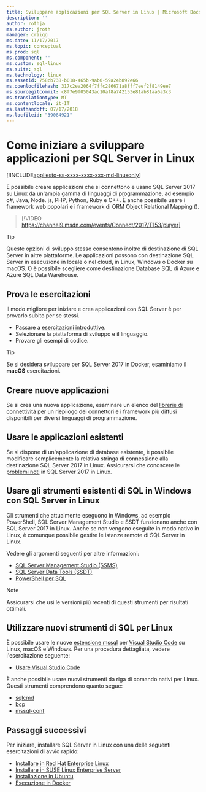 ```yaml
---
title: Sviluppare applicazioni per SQL Server in Linux | Microsoft Docs
description: ''
author: rothja
ms.author: jroth
manager: craigg
ms.date: 11/17/2017
ms.topic: conceptual
ms.prod: sql
ms.component: ''
ms.custom: sql-linux
ms.suite: sql
ms.technology: linux
ms.assetid: 758cb738-b018-465b-9ab0-59a24b892e66
ms.openlocfilehash: 317c2ea2064f7ffc286671a8fff7eef2f8149ee7
ms.sourcegitcommit: c8f7e9f05043ac10af8a742153e81ab81aa6a3c3
ms.translationtype: MT
ms.contentlocale: it-IT
ms.lasthandoff: 07/17/2018
ms.locfileid: "39084921"
---
```

# <a name="how-to-get-started-developing-applications-for-sql-server-on-linux"></a>Come iniziare a sviluppare applicazioni per SQL Server in Linux

[!INCLUDE[appliesto-ss-xxxx-xxxx-xxx-md-linuxonly](../includes/appliesto-ss-xxxx-xxxx-xxx-md-linuxonly.md)]

È possibile creare applicazioni che si connettono e usano SQL Server 2017 su Linux da un'ampia gamma di linguaggi di programmazione, ad esempio c#, Java, Node. js, PHP, Python, Ruby e C++. È anche possibile usare i framework web popolari e i framework di ORM Object Relational Mapping ().

> [!VIDEO https://channel9.msdn.com/events/Connect/2017/T153/player]

> [!TIP]
> Queste opzioni di sviluppo stesso consentono inoltre di destinazione di SQL Server in altre piattaforme. Le applicazioni possono con destinazione SQL Server in esecuzione in locale o nel cloud, in Linux, Windows o Docker su macOS. O è possibile scegliere come destinazione Database SQL di Azure e Azure SQL Data Warehouse.

## <a name="try-the-tutorials"></a>Prova le esercitazioni

Il modo migliore per iniziare e crea applicazioni con SQL Server è per provarlo subito per se stessi.

- Passare a [esercitazioni introduttive](http://aka.ms/sqldev).
- Selezionare la piattaforma di sviluppo e il linguaggio.
- Provare gli esempi di codice.

> [!TIP]
> Se si desidera sviluppare per SQL Server 2017 in Docker, esaminiamo il **macOS** esercitazioni.

## <a name="create-new-applications"></a>Creare nuove applicazioni

Se si crea una nuova applicazione, esaminare un elenco del [librerie di connettività](sql-server-linux-develop-connectivity-libraries.md) per un riepilogo dei connettori e i framework più diffusi disponibili per diversi linguaggi di programmazione.

## <a name="use-existing-applications"></a>Usare le applicazioni esistenti

Se si dispone di un'applicazione di database esistente, è possibile modificare semplicemente la relativa stringa di connessione alla destinazione SQL Server 2017 in Linux. Assicurarsi che conoscere le [problemi noti](sql-server-linux-release-notes.md) in SQL Server 2017 in Linux.

## <a name="use-existing-sql-tools-on-windows-with-sql-server-on-linux"></a>Usare gli strumenti esistenti di SQL in Windows con SQL Server in Linux

Gli strumenti che attualmente eseguono in Windows, ad esempio PowerShell, SQL Server Management Studio e SSDT funzionano anche con SQL Server 2017 in Linux. Anche se non vengono eseguite in modo nativo in Linux, è comunque possibile gestire le istanze remote di SQL Server in Linux. 

Vedere gli argomenti seguenti per altre informazioni:

- [SQL Server Management Studio (SSMS)](sql-server-linux-manage-ssms.md)
- [SQL Server Data Tools (SSDT)](sql-server-linux-develop-use-ssdt.md)
- [PowerShell per SQL](sql-server-linux-manage-powershell.md)

> [!Note]
> Assicurarsi che usi le versioni più recenti di questi strumenti per risultati ottimali.

## <a name="use-new-sql-tools-for-linux"></a>Utilizzare nuovi strumenti di SQL per Linux

È possibile usare le nuove [estensione mssql](https://aka.ms/mssql-marketplace) per [Visual Studio Code](https://code.visualstudio.com) su Linux, macOS e Windows. Per una procedura dettagliata, vedere l'esercitazione seguente:

- [Usare Visual Studio Code](sql-server-linux-develop-use-vscode.md)

È anche possibile usare nuovi strumenti da riga di comando nativi per Linux. Questi strumenti comprendono quanto segue:

- [sqlcmd](../tools/sqlcmd-utility.md)
- [bcp](sql-server-linux-migrate-bcp.md)
- [mssql-conf](sql-server-linux-configure-mssql-conf.md)

## <a name="next-steps"></a>Passaggi successivi

Per iniziare, installare SQL Server in Linux con una delle seguenti esercitazioni di avvio rapido:

- [Installare in Red Hat Enterprise Linux](quickstart-install-connect-red-hat.md)
- [Installare in SUSE Linux Enterprise Server](quickstart-install-connect-suse.md)
- [Installazione in Ubuntu](quickstart-install-connect-ubuntu.md)
- [Esecuzione in Docker](quickstart-install-connect-ubuntu.md)
